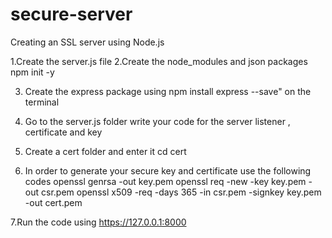 ﻿# secure-server
Creating an SSL server using Node.js

1.Create the server.js file
2.Create the node_modules and json packages
          npm init -y
          
3. Create the express package using 
         npm install express --save" on the terminal
         
4. Go to the server.js folder write your code for the server listener , certificate and key
5.  Create a cert folder  and enter it 
          cd cert

6. In order to generate your secure key and certificate use the following codes
          openssl genrsa -out key.pem
          openssl req -new -key key.pem -out csr.pem
          openssl x509 -req -days 365 -in csr.pem -signkey key.pem -out cert.pem
        
7.Run the code  using https://127.0.0.1:8000
